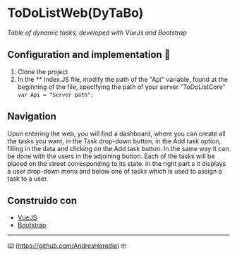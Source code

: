 # ToDoListWeb(DyTaBo)

_Table of dynamic tasks, developed with VueJs and Bootstrap_

## Configuration and implementation 🚀


1. Clone the project
2. In the ** Index.JS file, modify the path of the "Api" variable,
found at the beginning of the file, specifying the path of your server "ToDoListCore"
``
var Api = "Server path";
``

## Navigation
Upon entering the web, you will find a dashboard, where you can create all the tasks you want, in the Task drop-down button, in the Add task option, filling in the data and clicking on the Add task button. In the same way it can be done with the users in the adjoining button.
 Each of the tasks will be placed on the street corresponding to its state.
in the right part s it displays a user drop-down menu and below one of tasks which is used to assign a task to a user.

## Construido con ️


* [VueJS](https://vuejs.org/) 
* [Bootstrap](https://getbootstrap.com/) 


---
⌨️ (https://github.com/AndresHeredia) 🤓
